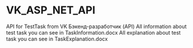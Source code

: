 # VK_ASP_NET_API
API for TestTask from VK Бэкенд-разработчик (API)
All information about test task you can see in TaskInformation.docx
All explanation about test task you can see in TaskExplanation.docx
